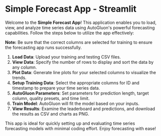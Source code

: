 # Simple Forecast App - Streamlit
Welcome to the **Simple Forecast App**! This application enables you to load, view, and analyze time series data using AutoGluon's powerful forecasting capabilities. Follow the steps below to utilize the app effectively:
         
**Note:** Be sure that the correct columns are selected for training to ensure the forecasting app runs successfully.
1. **Load Data**: Upload your training and testing CSV files.
2. **View Data**: Specify the number of rows to display and sort the data by any column.
3. **Plot Data**: Generate line plots for your selected columns to visualize the trends.
4. **Setup Training Data**: Select the appropriate columns for ID and timestamp to prepare your time series data.
5. **AutoGluon Parameters**: Set parameters for prediction length, target column, quality presets, and time limit.
6. **Train Model**: AutoGluon will fit the model based on your inputs.
7. **View Results**: Examine the leaderboard and predictions, and download the results as CSV and charts as PNG.

This app is ideal for quickly setting up and evaluating time series forecasting models with minimal coding effort. Enjoy forecasting with ease!